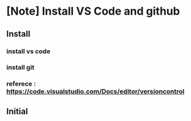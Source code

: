 # [Note] Install VS Code and github

## Install
### install vs code
### install git 
### referece : https://code.visualstudio.com/Docs/editor/versioncontrol

## Initial
